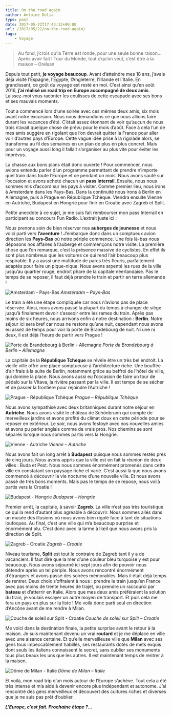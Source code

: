 ```yaml
---
title: On the road again
author: Antoine Delia
type: post
date: 2017-05-22T17:43:12+00:00
url: /2017/05/22/on-the-road-again/
tags:
    - Voyage
---
```

> Au fond, j&#8217;crois qu&#8217;la Terre est ronde, pour une seule bonne raison&#8230; Après avoir fait l&#8217;Tour du Monde, tout c&#8217;qu&#8217;on veut, c&#8217;est être à la maison &#8211; Orelsan

Depuis tout petit, **je voyage beaucoup**. Avant d&#8217;atteindre mes 18 ans, j&#8217;avais déjà visité l&#8217;Espagne, l&#8217;Égypte, l&#8217;Angleterre, l&#8217;Irlande et l&#8217;Italie. En grandissant, ce goût du voyage est resté en moi. C&#8217;est ainsi qu&#8217;en août 2016, **j&#8217;ai réalisé un road trip en Europe accompagné de deux amis**. Laissez-moi vous raconter les coulisses de cette escapade avec ses bons et ses mauvais moments.

Tout a commencé lors d&#8217;une soirée avec ces mêmes deux amis, six mois avant notre excursion. Nous nous demandions ce que nous allions faire durant les vacances d&#8217;été. C&#8217;était assez étonnant de voir qu&#8217;aucun de nous trois n&#8217;avait quelque chose de prévu pour le mois d&#8217;août. Face à cela l&#8217;un de mes amis suggère en rigolant que l&#8217;on devrait quitter la France pour aller voir d&#8217;autres pays d&#8217;Europe. Cette vague idée prise à la rigolade alors, se transforma au fil des semaines en un plan de plus en plus concret. Mais pour un voyage aussi long il fallait s&#8217;organiser au plus vite pour éviter les imprévus.

La chasse aux bons plans était donc ouverte ! Pour commencer, nous avions entendu parler d&#8217;un programme permettant de prendre n&#8217;importe quel train dans toute l&#8217;Europe et ce pendant un mois. Nous avons sauté sur l&#8217;occasion et avons acheté chacun un **pass Interrail**. Ensuite, nous nous sommes mis d&#8217;accord sur les pays à visiter. Comme premier lieu, nous irons à Amsterdam dans les Pays-Bas. Dans la continuité nous irons à Berlin en Allemagne, puis à Prague en République Tchèque. Viendra ensuite Vienne en Autriche, Budapest en Hongrie pour finir en Croatie avec Zagreb et Split.

Petite anecdote à ce sujet, je me suis fait rembourser mon pass Interrail en participant au concours Fun Radio. L&#8217;extrait juste ici :  


Nous prenons soin de bien réserver nos **auberges de jeunesse** et nous voici parti vers **l&#8217;aventure** ! J&#8217;embarque donc dans un somptueux avion direction les **Pays-Bas** où notre périple commence. Une fois là-bas nous déposons nos affaires à l&#8217;auberge et commençons notre visite. La première chose que l&#8217;on remarque, c&#8217;est la présence massive de cyclistes. En effet ils sont plus nombreux que les voitures ce qui rend l&#8217;air beaucoup plus respirable. Il y a aussi une multitude de parcs très fleuris, parfaitement adaptés pour faire un pique-nique. Nous avons arpenté les rues de la ville jusqu&#8217;au quartier rouge, endroit phare de la capitale néerlandaise. Pas le temps de se reposer, il faut déjà prendre le train et partir en terre allemande !

![Amsterdam - Pays-Bas](https://lh3.googleusercontent.com/Rik0DcUkdI40DImCVawbrCL0oJ7GwwjaymPeCxNPeKvxglfag8UMBlinAvWY6W_vstsuvQjEcgjRJbxwQrrshLEqkXBCSUJsckB8Xq71jjWa1EB3pCmOy5fZ3SOkoDO7z8U656mmHlVmJTgWflHMBiF2ZgzFoA-k6I97LY84LHE33kdXUZKm_k-8pC6qejjBj54mZZjULDau8amhtoD_H00AwvHnGWNGROfNu37Tlh5XY8kJstlAQgTOi4sW2tyDSz384fK8fRsdMCYu2ufhuNzfi2OWoBuoF-t48w3F9tDH29ef2JdVpyvqkv5Thq0tkHA-UiXyHpLibKfSsmz61xkono3wkZe1XSzX0wk4a13ZHP89O1pEW0SeYep7_oWw7Btj3290dQyYoZT9P2Ley8tYs0c4agddxEdHHc3JazFS8Vwa6qbIGAjjiCeNYScUytoDS5o8tIsnNoSm6Tw_AoTMuD1SZD0tD4FUP1fnnkRAYTgljVG2OrvUCvO8UIDan95ZJsmzsSPRyVTOZ6hQ8BfkxdgswW7GBYtAIpREEyEOzjVBdSY0aXG8b89OKW7HA_3hLOn7-_1RxmwHZxXWnSaMFEPss7kvyqt8irsktiBqMf2oT3LnVW_BrS_XnnYx5_h5LsqNhmDSfiXS0OoscpJlie9cFCTztiaF5q2m1A=w1579-h950-no)
_Amsterdam &#8211; Pays-Bas_

Le train a été une étape compliquée car nous n&#8217;avions pas de place réservée. Ainsi, nous avons passé la plupart du temps à changer de siège jusqu&#8217;à finalement devoir s&#8217;asseoir entre les rames du train. Après pas moins de six heures, nous arrivons enfin à notre destination : **Berlin**. Notre séjour ici sera bref car nous ne restons qu&#8217;une nuit, cependant nous avons eu assez de temps pour voir la porte de Brandebourg de nuit. Ni une ni deux, il est déjà l&#8217;heure de partir vers Prague !

![Porte de Brandebourg à Berlin - Allemagne](https://lh3.googleusercontent.com/dxxTlyvkdhTToJqsqN9vN4puMvzKN7mzj1bv-oarzx34ZTDowf-oycANQeUKBvjZVkKEkYMefsXjiPCxym__BzQ6aSR62J7KbohAhX-vcuXTTYd1YpmmIa7kTU9MohHcoyg05mKu0YoQbyhhuTIhcDd0JB1wGq9NBYPS1VU_hZRCWe-8GL6iOSkOykqr3yckNGvNmdZbQJBYY1QTBX239ffcQH2A1lBPdlzFRTaEjHfLPw-eGDnFw2jLYTtacy-UkXK-giRjULSmsj2_ihosBfNnmI2Byq3RsU-KBAHVrO_grKxLTULSRhpnA9JKFY6b6RTr28jSHQLfDqaG8HTDHv8uXAFNzpbLdW-mb8pLqbNzDaszYgP7lw475Vn16Sw7JSaY7mV0teGTyLhJeKRNtAIfEWH0U_2aBq1MUsmEAFFYKyiK4f8IAiIhS0C8AsR80gXz_YvR4umZIhnLXikLLtmP6aBTDO9pTTCUgHFosfBDjyKfMeD1IcLoKp7bdqMDKSYE66CudPVEyifJTEjYJGGJZqGF_iOfYRokS95IOGfU-uNm_Y6l6n22wbMXZZJRp3gH0W2syckJuz3Gf-eItKOWdhj6SpNWmAI8v4M2bfAa3QCQOUac42esAz0CxGylWX9x5BtqaPxNxZGaBZ4AGNAABCMAwjZI2DH8DtYB1g=w572-h950-no)
_Porte de Brandebourg à Berlin &#8211; Allemagne_

La capitale de la **République Tchèque** se révèle être un très bel endroit. La vieille ville offre une place somptueuse à l&#8217;architecture riche. Une bouffée d&#8217;air frais à la suite de Berlin, notamment grâce au beffroi de l&#8217;hôtel de ville, qui domine la place. Nous avons aussi eu l&#8217;occasion de faire un tour de pédalo sur la Vltava, la rivière passant par la ville. Il est temps de se sécher et de passer la frontière pour rejoindre l&#8217;Autriche !

![Prague - République Tchèque](https://lh3.googleusercontent.com/53-CYOLixtegpDI8buLfBf9MlX4VO2--jMx6viAgWpWqcx5ZM8DBkJgqF-jjIfud9QYFHbS-hJvWp_XnO-naV2Pe5p9xuxyppiM-k2y4Ngs0OfIq330Kd74B4KivGfjeGEuYW7XH_brA_ZfGShbfp_yB49hLRXmnYGti5VydRJGMVv2yjTxtDhfOegWf9Jl1cG3gD-DqOPqenSGgoEr2a_UrVi3lj1ygNdZ46dfYO8O--2nlWsg_1h1x0nUWKK7la9JM0G3bzLTs8OXiLClwPE_GVjTdgn4GddqtdKYuv-WlsAN7XG5B-YoCkw2d5DyOKLuTr6wGGHBN1j2Tk7JV0Frr4lsVmIkjXyqy1EC5aay_pF8A78gkjf5x6ePsXuCAGOLncR0R4_UQs2f3bPMsBqBNl42Uab-cZts6dSiGLVa-Wuj6pMC-y3zYrnmMe9M-_zFyvA2nkrPFnOjrsgkRLhUZrffUNRVvWWIiN5f0NHRWAgo4JPtdtoBu8rS95CGP7urLQSnZwDLb0h4CejWxlvGG_5tLWj1GNGG54sSFcm3rVW_TSk__-thpO0h_F5Z0yqiEKgZi10Qn16dYZuIYEE_kMpFapEsf_DThgUsKGEpIzp6ACWxoS1MWQYBI7moAIkKYVFqfaqpBtLMgiUeGLgm5_YELoh5Q-lP5pE1ttg=w535-h950-no)
_Prague &#8211; République Tchèque_

Nous avons sympathisé avec deux britanniques durant notre séjour en **Autriche**. Nous avons visité le château de Schönbrunn qui compte de merveilleux jardins et avons profité du climat doux en cette période pour se reposer en extérieur. Le soir, nous avons festoyé avec nos nouvelles amies et avons pu parler anglais comme de vrais pros. Nos chemins se sont séparés lorsque nous sommes partis vers la Hongrie.

![Vienne - Autriche](https://lh3.googleusercontent.com/OaPbyHQAl3NZaJFs_zz8PPZcisXq8poRvIFkn9j214qirZS63QXgTigACS_tPgbEBXABdK1dnl8bRc1FS3QUWPKdq0NFGEByWwAH3dIk_SM2ZG74o2oybKUSazgR92Id3LQjxiIIDsWfBD0ZoM4xbUah30Z_Hjx_3u-1KhU7lUcMQMOSMrzhnH4jOnO3N9nP0NrBDJKeWGDTv81iTPKhKkSOKUyZoA-0_J7rZwg3zLZp9D23IH1xKLVKHHE9vk4fTbaABpCFpbHSeI-KFSzpoYiogTdFJj59JVGBT-76W3XKbThKRkE6kGsDyHMnQxfQOeqnL2IiegKL-ipUF9WVZObHWrYWA12vtl3rIjOm0VBkDF30Ea80CQIcJFov_0zwYKes2K2f2IA1lhE3egzuzTtcQnF73Vd5h0EE66LpBw8YOtwatTz-HRY0bqQLN0_RaqAEVsPGQkhEveBxQ1DA8kVcuFfbnhvQM7EkEBExPZbY7U_pU6x0beTjKWBXLRT5iZVnw48B5wRm9SLSlrLFGvH47DK6AvfIQPMT6O2zRlgC443BO_mGx9QrZtrHxJa8p957KjemDmO4NALRFkspz_PLMTkEfntxVtOUdjeqeiCLBdn6U_tPTKkICAm5JMwvfw9Lk3TabbXpJ-kPuwabkBlgJRIVKu3st-hj1LkC5Q=w1602-h901-no)
_Vienne &#8211; Autriche_

Nous avons fait un long arrêt à **Budapest** puisque nous sommes restés près de cinq jours. Nous avons appris que la ville est en fait la réunion de deux villes : Buda et Pest. Nous nous sommes énormément promenés dans cette ville en constatant son paysage riche et varié. C&#8217;est aussi là que nous avons commencé à découvrir la vie nocturne d&#8217;une nouvelle ville. Et nous avons passé de très bons moments. Mais pas le temps de se repose, nous voilà partis vers la Croatie !

![Budapest - Hongrie](https://lh3.googleusercontent.com/DtuMr2IkDvPK67rSXb0gPEhCvA1HyFYkF7v_zVtcI_O3i43oi_Vxz0PKZT-Oo7H_0db0u9SI6h7-pUPuxR0eCv8xNaK61dDWH04RyLjcG-9ovWp2BHZQfxfjH-LGXIRmvwTUU8MaHtXSr1roMJ2j28bbx0g-HSzc1NmvOqGUrupC5KGURjFOYFLF55sid4mMHNgb6aUpir3GjO_G9jeBEJPsRTMIPzvZtW8n_CdJnv89o_WhZV51OaULXkBthHpBFi6m0vPoi5GZrj20aJ33fXKFiSTNcULcQLIEfhh9MMVWdKul40Rkp4et-W3cBs4CLmKlN6ewjSlOCcNgxpvxVhEYYQpTbIg3r4CyGcuzS22yjggGvROzDxroArUNNpmYx4ld8qMOkxY3eUjUO8mUrFyLDaGVAw-V4phmr8MXJhzKRjmcZ9R4Liv1sjEMbwM5ACS0rWB9u0YKo_keL468wuTh9_d1x0lzIHF2hUBjgdVTV23J5mdOTAM3IeljQq1vAzWMpIke5hIhFUUFc1Fo2x-EVEOnGzWHA3ETFnFASADsuE06euAtz1Xuh8FJ7vqxH2hFTM8BNhbsahn4JVLDS10E8XqtyVqj54P_oRsj4gs1YKvLcJQzc-qxvfu6M4pWwknRXCKdMQmsVRTn8VX7IGsSTx7En46q4cMJlCna=w676-h901-no)
_Budapest &#8211; Hongrie_

Premier arrêt, la capitale, à savoir **Zagreb**. La ville n&#8217;est pas très touristique ce qui la rend d&#8217;autant plus agréable à découvrir. Nous sommes allés dans un musée des illusions où nous avons bien rigolé face à tant de situations loufoques. Au final, c&#8217;est une ville qui m&#8217;a beaucoup surprise et énormément plu. C&#8217;est donc avec la larme à l’œil que nous avons pris la direction de Split.

![Zagreb - Croatie](https://lh3.googleusercontent.com/dvijKSQAU_CieIaGNDJccuEOk9mAH1mlb0jV21TAuWnZ7qxpb7D8dsBV_KEDeR9McsPZthZ_GUp_zkjAU8dBoK-ofDsHo7OH6TyQBj7RK8z5xBcfCbi6izAxJkUnj2oyJ0mhJKcSRXKC7IrsYalC4s95AytWDtIwEksEjRdKR4-SIARAslfQjdixeHAy6JXpaaZ19Sp3UouB4diZe2t3K2ysyyARjfZ8zsdr33-OoXfD9WzMvZ40DKeMYuM1hNkbN4L2AZ_KyB8Z2WBwrIM3le0jZYogaE6AiO6FwELeyNBNlpCU2IfACZaEYHcyde08wt1T-4Lyi9GdD_sBjwEtDKmhAiMHjmaW8ZEVOHvloM0agZCYVTfREryFH3tIq2tGzbuWlVGsLFheLX4y8lJVrC4KeNLUcyWo6SNTOgDRPcelLVp2xJK-ErqM2UNgYsQxyvUo1FXljHatAfq2dP7Je8i-qpIZ2hZ1wZE4s1nSY_ODfRk5sYF-2PyJt_SSR4v3r6-IU2BH384AobHfKmWXd32wugZAqUu76oiq_OFQV0VJWHSnLsyMBujH4BTCuTtSwVRCSq2rtbF4iO8vZVLN_96PXLAF4A5cVhMlUbHgWewT_OhHO5w2l2szXs4rk3k0xXzpKDkiPwRfXsV9qjVYKNO7ZE8N6OHIVkOGz_k0=w676-h901-no)
_Zagreb &#8211; Croatie_

Niveau tourisme, **Split** est tout le contraire de Zagreb tant il y a de vacanciers. Il faut dire que la mer d&#8217;une couleur bleu turquoise y est pour beaucoup. Nous avons séjourné ici sept jours afin de pouvoir nous détendre après un tel périple. Nous avons rencontré énormément d&#8217;étrangers et avons passé des soirées mémorables. Mais il était déjà temps de rentrer. Deux choix s&#8217;offraient à nous : prendre le train jusqu&#8217;en France avec pas moins de trente heures de trajet, ou prendre un raccourci par **bateau** et d’atterrir en Italie. Alors que mes deux amis préféraient la solution du train, je voulais essayer un autre moyen de transport. Et puis cela me fera un pays en plus sur la liste ! Me voilà donc parti seul en direction d&#8217;Ancône avant de me rendre à Milan.

![Couche de soleil sur Split - Croatie](https://lh3.googleusercontent.com/6WlPH22oUXX24o-lW-rh16whN8GgW03sgjfLQxglpe-hGIge1oUrXRR_zkzTVtEUM3KvMWjBUgeiBAGZYewimoPILONogk51j4Iecjr4uoVj8zm1yfmKj59yryfOtT_JlWeze6TirBNlundQPDcxRyMxXIybY7defHMxgfcJaWBpE8c-ZaTLWSwf6JpQhL_EHYDIcP6EbyQFCAfa5V5iVNOzU7u4BILKV5DUcxVSqPEchgPovDta45SHKyC0v1LsSLBcd5moBBnEADT5vDL2jNzhMN3LyOnwOUbNTF4q8sITE8bkP8jthykwpUPXU72NeIi35CGmrZhzyo5v62kTjqPqw9izDI9dQ5Q9binUm29bGryauU-PjPKeZx1jqje7xJpmQlKuJtufxrNO7xSHAARUKoubpfjYSMjaIiiqEM14uQ5pCMGFzjb0HGISpBsbVB-3ltU_JUksAIJLsvn6pr1QgdVcV1FWJ9NGSfSQ2qeba6de-9HMMFBYaUrwhuBTbWRzYE4W1J4FjYT01EFzP_enEu-pGNZ2HqzO9qmy9IYbpPA4NsnhWc98l5HMzIggoUG3bNQ9BuCiBjQDkrKo0AjOuY4jcGrpFIplF1q3p-jc6iGcN8pOJxY-NzxJBc1FMKUwH-fcnI1324RbU1LaLjE-26slFV4hYroPG7fe=w1202-h901-no)
_Couche de soleil sur Split &#8211; Croatie_

Me voici dans la destination finale, la petite surprise avant le retour à la maison. Je suis maintenant devenu un vrai **routard** et je me déplace en ville avec une aisance certaine. Et qu&#8217;elle merveilleuse ville que **Milan** avec ses gens tous impeccablement habillés, ses restaurants dotés de mets exquis dont seuls les italiens connaissent le secret, sans oublier ses monuments tous plus beaux les uns que les autres. Il est maintenant temps de rentrer à la maison.

![Dôme de Milan - Italie](https://lh3.googleusercontent.com/t4MuomYgHB4wA9Tod7m7jfy3XI6YtYthO7GKp6qQKmo4C4l17wwE022S5jo-xe5HgY4BGuQWundgpeHyCp9tgr_k9_1Y-XLU53yvAKjXYx58bt7a8z1GH97FEpwBa0P7QQzF74lpV1GluY6xZ3izg9VueX1YuOU0mhPYLffGPPG-nP22ShYESCOKRADlmq6BY6XTLmQMp-53C20frZCcYYTwCE-jDukkyBcUPmxvms-GB5czpzSThxPdVz2jDU91GOD4k30U9mDfgU5dNFN1KG5janr33_jBUIiM4Ao61zzs4WJL1qwyih3xN8hJLOxnrOYZMemYVa6XlhLWlQSDuY3_Kibh7VX0AT2P3KufGP6BmbNkn0xrvHDYdveVCOn9LD5CEli1BXWq22-_Dkb0soak2Ole8eVB1cFCIMKfz4xf_TqT5JqJiA98OQ0-ytpSocg7hLc1BVYMXFSsPBXxNICgBvaaYIiS6UWyuddibV7ZgiywhJit8EDOk-UVlbloAuHYzeKoHUVoK5iR0H0bWGVbaMNkcpaaJ2DZis3FcFfoCFHjRHc2b8taEXnqvRXGEJJwobIBTxMAh5AhHlDR6maLSEswsmhSIkMW-rUM8PmTdsu_ryc0WdEcPVYUN90tpsNRnqEdHXN3xPWIjK647Cp-I4-lgVNc7unlo4LLjg=w1497-h901-no)
_Dôme de Milan &#8211; Italie_

Et voilà, mon road trip d&#8217;un mois autour de l&#8217;Europe s&#8217;achève. Tout cela a été très intense et m&#8217;a aidé à devenir encore plus indépendant et autonome. J&#8217;ai rencontré des gens merveilleux et découvert des cultures riches et diverses que je ne suis pas prêt d&#8217;oublier.

_**L&#8217;Europe, c&#8217;est fait. Prochaine étape ?&#8230;**_